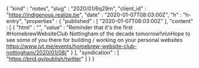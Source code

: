 {
  "kind" : "notes",
  "slug" : "2020/01/6q29m",
  "client_id" : "https://indigenous.realize.be",
  "date" : "2020-01-07T08:03:00Z",
  "h" : "h-entry",
  "properties" : {
    "published" : [ "2020-01-07T08:03:00Z" ],
    "content" : [ {
      "html" : "",
      "value" : "Reminder that it's the first #HomebrewWebsiteClub Nottingham of the decade tomorrow!\n\nHope to see some of you there for building / working on your personal websites https://www.jvt.me/events/homebrew-website-club-nottingham/2020/01/08/"
    } ],
    "syndication" : [ "https://brid.gy/publish/twitter" ]
  }
}
